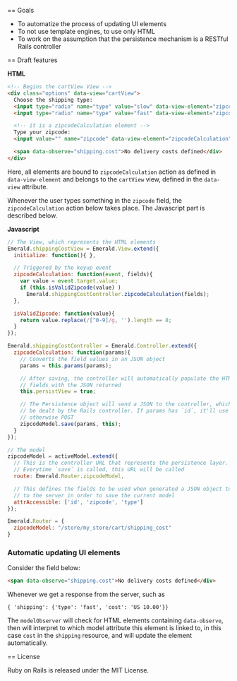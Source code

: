 == Goals

* To automatize the process of updating UI elements
* To not use template engines, to use only HTML
* To work on the assumption that the persistence mechanism is a RESTful Rails controller

== Draft features

**HTML**
```html
<!-- Begins the cartView View -->
<div class="options" data-view="cartView">
  Choose the shipping type:
  <input type="radio" name="type" value="slow" data-view-element="zipcodeCalculation" checked="checked" /> Slow
  <input type="radio" name="type" value="fast" data-view-element="zipcodeCalculation" /> Fast

  <!-- it is a zipcodeCalculation element -->
  Type your zipcode:
  <input value="" name="zipcode" data-view-element="zipcodeCalculation" data-event="keyup" />

  <span data-observe="shipping.cost">No delivery costs defined</div>
</div>
```

Here, all elements are bound to `zipcodeCalculation` action as defined in
`data-view-element` and belongs to the `cartView` view, defined in the `data-view`
attribute.

Whenever the user types something in the
`zipcode` field, the `zipcodeCalculation` action below takes place.
The Javascript part is described below.

**Javascript**
```javascript
// The View, which represents the HTML elements
Emerald.shippingCostView = Emerald.View.extend({
  initialize: function(){ },

  // Triggered by the keyup event
  zipcodeCalculation: function(event, fields){
    var value = event.target.value;
    if (this.isValidZipcode(value) )
      Emerald.shippingCostController.zipcodeCalculation(fields);
  },

  isValidZipcode: function(value){
    return value.replace(/[^0-9]/g, '').length == 8;
  }
});

Emerald.shippingCostController = Emerald.Controller.extend({
  zipcodeCalculation: function(params){
    // Converts the field values in an JSON object
    params = this.params(params);

    // After saving, the controller will automatically populate the HTML
    // fields with the JSON returned
    this.persistView = true;

    // The Persistence object will send a JSON to the controller, which will
    // be dealt by the Rails controller. If params has `id`, it'll use PUT, 
    // otherwise POST
    zipcodeModel.save(params, this);
  }
});

// The model
zipcodeModel = activeModel.extend({
  // This is the controller URL that represents the persistence layer.
  // Everytime `save` is called, this URL will be called
  route: Emerald.Router.zipcodeModel,

  // This defines the fields to be used when generated a JSON object to be sent
  // to the server in order to save the current model
  attrAccessible: ['id', 'zipcode', 'type']
});

Emerald.Router = {
  zipcodeModel: "/store/my_store/cart/shipping_cost"
}
```

### Automatic updating UI elements

Consider the field below:

```html
<span data-observe="shipping.cost">No delivery costs defined</div>
```

Whenever we get a response from the server, such as

```
{ 'shipping': {'type': 'fast', 'cost': 'US 10.00'}}
```

The `modelObserver` will check for HTML elements containing `data-observe`, then
will interpret to which model attribute this element is linked to, in this case
`cost` in the `shipping` resource, and will update the element automatically.

== License

Ruby on Rails is released under the MIT License.
